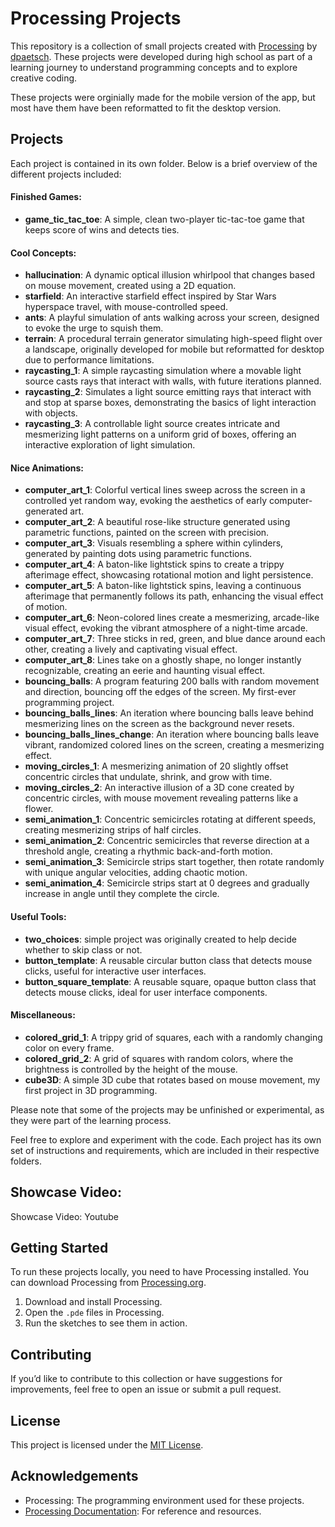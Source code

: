 # Processing Projects

This repository is a collection of small projects created with [Processing](https://processing.org/download/) by [dpaetsch](https://github.com/dpaetsch). These projects were developed during high school as part of a learning journey to understand programming concepts and to explore creative coding.

These projects were orginially made for the mobile version of the app, but most have them have been reformatted to fit the desktop version.

## Projects

Each project is contained in its own folder. Below is a brief overview of the different projects included:

#### Finished Games:
- **game_tic_tac_toe**: A simple, clean two-player tic-tac-toe game that keeps score of wins and detects ties.

#### Cool Concepts:
- **hallucination**: A dynamic optical illusion whirlpool that changes based on mouse movement, created using a 2D equation.
- **starfield**: An interactive starfield effect inspired by Star Wars hyperspace travel, with mouse-controlled speed.
- **ants**: A playful simulation of ants walking across your screen, designed to evoke the urge to squish them.
- **terrain**: A procedural terrain generator simulating high-speed flight over a landscape, originally developed for mobile but reformatted for desktop due to performance limitations.
- **raycasting_1**: A simple raycasting simulation where a movable light source casts rays that interact with walls, with future iterations planned.
- **raycasting_2**: Simulates a light source emitting rays that interact with and stop at sparse boxes, demonstrating the basics of light interaction with objects.
- **raycasting_3**: A controllable light source creates intricate and mesmerizing light patterns on a uniform grid of boxes, offering an interactive exploration of light simulation.

#### Nice Animations:
- **computer_art_1**: Colorful vertical lines sweep across the screen in a controlled yet random way, evoking the aesthetics of early computer-generated art.
- **computer_art_2**: A beautiful rose-like structure generated using parametric functions, painted on the screen with precision.
- **computer_art_3**: Visuals resembling a sphere within cylinders, generated by painting dots using parametric functions.
- **computer_art_4**: A baton-like lightstick spins to create a trippy afterimage effect, showcasing rotational motion and light persistence.
- **computer_art_5**: A baton-like lightstick spins, leaving a continuous afterimage that permanently follows its path, enhancing the visual effect of motion.
- **computer_art_6**: Neon-colored lines create a mesmerizing, arcade-like visual effect, evoking the vibrant atmosphere of a night-time arcade.
- **computer_art_7**: Three sticks in red, green, and blue dance around each other, creating a lively and captivating visual effect.
- **computer_art_8**: Lines take on a ghostly shape, no longer instantly recognizable, creating an eerie and haunting visual effect.
- **bouncing_balls**: A program featuring 200 balls with random movement and direction, bouncing off the edges of the screen. My first-ever programming project.
- **bouncing_balls_lines**: An iteration where bouncing balls leave behind mesmerizing lines on the screen as the background never resets.
- **bouncing_balls_lines_change**: An iteration where bouncing balls leave vibrant, randomized colored lines on the screen, creating a mesmerizing effect.
- **moving_circles_1**: A mesmerizing animation of 20 slightly offset concentric circles that undulate, shrink, and grow with time.
- **moving_circles_2**: An interactive illusion of a 3D cone created by concentric circles, with mouse movement revealing patterns like a flower.
- **semi_animation_1**: Concentric semicircles rotating at different speeds, creating mesmerizing strips of half circles.
- **semi_animation_2**: Concentric semicircles that reverse direction at a threshold angle, creating a rhythmic back-and-forth motion.
- **semi_animation_3**: Semicircle strips start together, then rotate randomly with unique angular velocities, adding chaotic motion.
- **semi_animation_4**: Semicircle strips start at 0 degrees and gradually increase in angle until they complete the circle.


#### Useful Tools:
- **two_choices**: simple project was originally created to help decide whether to skip class or not.
- **button_template**: A reusable circular button class that detects mouse clicks, useful for interactive user interfaces.
- **button_square_template**: A reusable square, opaque button class that detects mouse clicks, ideal for user interface components.

#### Miscellaneous:
- **colored_grid_1**: A trippy grid of squares, each with a randomly changing color on every frame.
- **colored_grid_2**: A grid of squares with random colors, where the brightness is controlled by the height of the mouse.
- **cube3D**: A simple 3D cube that rotates based on mouse movement, my first project in 3D programming.


Please note that some of the projects may be unfinished or experimental, as they were part of the learning process.

Feel free to explore and experiment with the code. Each project has its own set of instructions and requirements, which are included in their respective folders.

## Showcase Video:

Showcase Video: Youtube



## Getting Started

To run these projects locally, you need to have Processing installed. You can download Processing from [Processing.org](https://processing.org/download/).

1. Download and install Processing.
2. Open the `.pde` files in Processing.
3. Run the sketches to see them in action.

## Contributing

If you’d like to contribute to this collection or have suggestions for improvements, feel free to open an issue or submit a pull request.

## License

This project is licensed under the [MIT License](LICENSE).

## Acknowledgements

- Processing: The programming environment used for these projects.
- [Processing Documentation](https://processing.org/reference/): For reference and resources.

